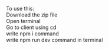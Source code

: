 To use this:
<br>
Download the zip file 
<br>
Open terminal
<br>
Go to client using cd 
<br>
write npm i command 
<br>
write npm run dev command in terminal 
<br>
